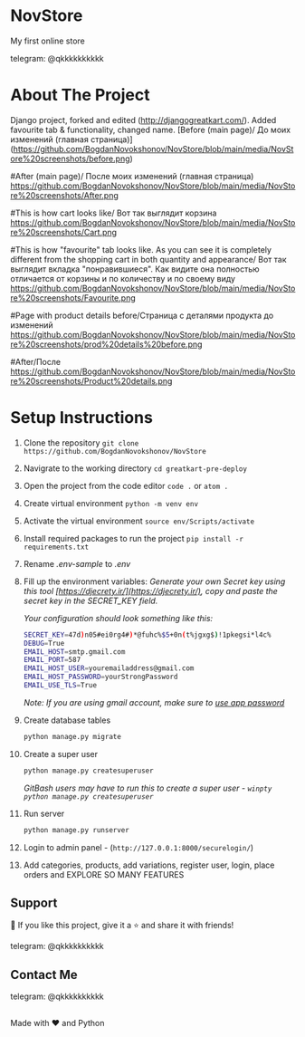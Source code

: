 # NovStore
My first online store

<p align="left">
  telegram: @qkkkkkkkkkk
</p>

# About The Project
Django project, forked and edited (http://djangogreatkart.com/). Added favourite tab & functionality, changed name. 
[Before (main page)/ До моих изменений (главная страница)] (https://github.com/BogdanNovokshonov/NovStore/blob/main/media/NovStore%20screenshots/before.png)

#After (main page)/ После моих изменений (главная страница)
https://github.com/BogdanNovokshonov/NovStore/blob/main/media/NovStore%20screenshots/After.png

#This is how cart looks like/ Вот так выглядит корзина
https://github.com/BogdanNovokshonov/NovStore/blob/main/media/NovStore%20screenshots/Cart.png

#This is how "favourite" tab looks like. As you can see it is completely different from the shopping cart in both quantity and appearance/ Вот так выглядит вкладка "понравившиеся". 
Как видите она полностью отличается от корзины и по количеству и по своему виду 
https://github.com/BogdanNovokshonov/NovStore/blob/main/media/NovStore%20screenshots/Favourite.png

#Page with product details before/Страница с деталями продукта до изменений
https://github.com/BogdanNovokshonov/NovStore/blob/main/media/NovStore%20screenshots/prod%20details%20before.png

#After/После 
https://github.com/BogdanNovokshonov/NovStore/blob/main/media/NovStore%20screenshots/Product%20details.png



# Setup Instructions

1. Clone the repository `git clone https://github.com/BogdanNovokshonov/NovStore`
2. Navigrate to the working directory `cd greatkart-pre-deploy`
3. Open the project from the code editor `code .` or `atom .`
4. Create virtual environment `python -m venv env`
5. Activate the virtual environment `source env/Scripts/activate`
6. Install required packages to run the project `pip install -r requirements.txt`
7. Rename _.env-sample_ to _.env_
8. Fill up the environment variables:
    _Generate your own Secret key using this tool [https://djecrety.ir/](https://djecrety.ir/), copy and paste the secret key in the SECRET_KEY field._

    _Your configuration should look something like this:_
    ```sh
    SECRET_KEY=47d)n05#ei0rg4#)*@fuhc%$5+0n(t%jgxg$)!1pkegsi*l4c%
    DEBUG=True
    EMAIL_HOST=smtp.gmail.com
    EMAIL_PORT=587
    EMAIL_HOST_USER=youremailaddress@gmail.com
    EMAIL_HOST_PASSWORD=yourStrongPassword
    EMAIL_USE_TLS=True
    ```
    _Note: If you are using gmail account, make sure to [use app password](https://support.google.com/accounts/answer/185833)_
9. Create database tables
    ```sh
    python manage.py migrate
    ```
10. Create a super user
    ```sh
    python manage.py createsuperuser
    ```
    _GitBash users may have to run this to create a super user - `winpty python manage.py createsuperuser`_
11. Run server
    ```sh
    python manage.py runserver
    ```
12. Login to admin panel - (`http://127.0.0.1:8000/securelogin/`)
13. Add categories, products, add variations, register user, login, place orders and EXPLORE SO MANY FEATURES




## Support
💙 If you like this project, give it a ⭐ and share it with friends!

<p align="left">
  telegram: @qkkkkkkkkkk
</p>

## Contact Me
<p align="left">
  telegram: @qkkkkkkkkkk
</p>

##
Made with ❤️ and Python
